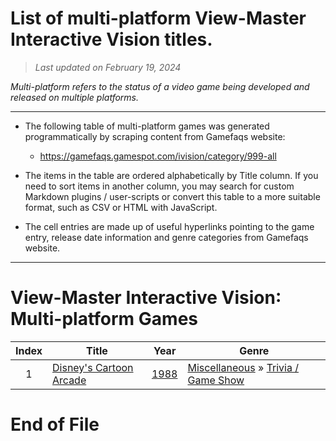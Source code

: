 ﻿# List of multi-platform View-Master Interactive Vision titles.

> *Last updated on February 19, 2024*

_Multi-platform refers to the status of a video game being developed and released on multiple platforms._

-----------------------------

 - The following table of multi-platform games was generated programmatically by scraping content from Gamefaqs website: 

    - https://gamefaqs.gamespot.com/ivision/category/999-all
      
 - The items in the table are ordered alphabetically by Title column. If you need to sort items in another column, you may search for custom Markdown plugins / user-scripts or convert this table to a more suitable format, such as CSV or HTML with JavaScript.

 - The cell entries are made up of useful hyperlinks pointing to the game entry, release date information and genre categories from Gamefaqs website.

-----------------------------
# View-Master Interactive Vision∶ Multi-platform Games
|Index|Title|Year|Genre|
|:--:|--|--|--|
|1|<a href="https://gamefaqs.gamespot.com/ivision/442360-disneys-cartoon-arcade" target="_blank" rel="noopener noreferrer">Disney's Cartoon Arcade</a>|<a href="https://gamefaqs.gamespot.com/ivision/442360-disneys-cartoon-arcade/data" target="_blank" rel="noopener noreferrer">1988</a>|<a href="https://gamefaqs.gamespot.com/ivision/category/49-miscellaneous" target="_blank" rel="noopener noreferrer">Miscellaneous</a> &raquo; <a href="https://gamefaqs.gamespot.com/ivision/category/224-miscellaneous-trivia-game-show" target="_blank" rel="noopener noreferrer">Trivia / Game Show</a>|

# End of File